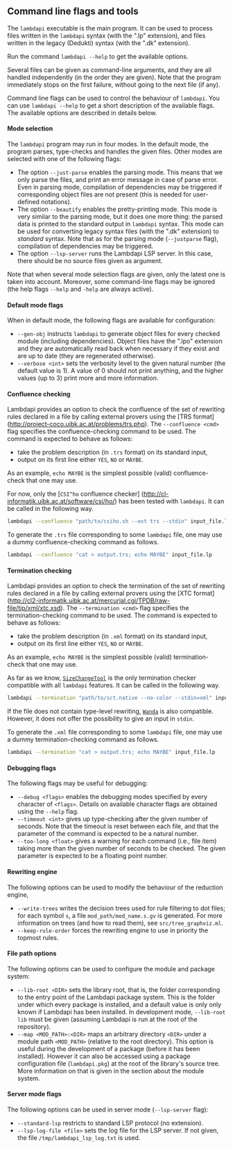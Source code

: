 Command line flags and tools
----------------------------

The `lambdapi` executable is the main program. It can be used to process files
written in the `lambdapi` syntax (with the ".lp" extension), and files written
in the legacy (Dedukti) syntax (with the ".dk" extension).

Run the command `lambdapi --help` to get the available options.

Several files can be given as command-line arguments, and they are all handled
independently (in the order they are given). Note that the program immediately
stops on the first failure, without going to the next file (if any).

Command line flags can be used to control the behaviour of `lambdapi`. You can
use `lambdapi --help` to get a short description of the available  flags.  The
available options are described in details below.

#### Mode selection

The `lambdapi` program may run in four modes. In the default mode, the program
parses, type-checks and handles the given files. Other modes are selected with
one of the following flags:
 - The option `--just-parse` enables the parsing mode. This means that we only
   parse the files, and print an error message in case of parse error. Even in
   parsing mode, compilation of dependencies may be triggered if corresponding
   object files are not present (this is needed for user-defined notations).
 - The option `--beautify` enables the pretty-printing mode. This mode is very
   similar to the parsing mode, but it does one more thing: the parsed data is
   printed to the standard output in `lambdapi` syntax.  This mode can be used
   for converting legacy syntax files (with the ".dk" extension) to *standard*
   syntax. Note that as for the parsing mode (`--justparse` flag), compilation
   of dependencies may be triggered.
 - The option `--lsp-server` runs the Lambdapi LSP server. In this case, there
   should be no source files given as argument.

Note that when several mode selection flags are given,  only the latest one is
taken into account. Moreover, some command-line flags may be ignored (the help
flags `--help` and `-help` are always active).

#### Default mode flags

When in default mode, the following flags are available for configuration:
 - `--gen-obj` instructs `lambdapi` to generate object files for every checked
   module (including dependencies). Object files have the ".lpo" extension and
   they are automatically read back when necessary if they exist and are up to
   date (they are regenerated otherwise).
 - `--verbose <int>` sets the verbosity level to the given natural number (the
   default value is 1). A value of 0 should not print anything, and the higher
   values (up to 3) print more and more information.

#### Confluence checking

Lambdapi provides an option to check the confluence of the set of rewriting
rules declared in a file by calling external provers using the [TRS format]
(http://project-coco.uibk.ac.at/problems/trs.php).
The `--confluence <cmd>` flag specifies the confluence-checking command to  be
used. The command is expected to behave as follows:
 - take the problem description (in `.trs` format) on its standard input,
 - output on its first line either `YES`, `NO` or `MAYBE`.

As an example,  `echo MAYBE` is the simplest possible (valid) confluence-check
that one may use.

For now, only the [`CSI^ho` confluence checker]
(http://cl-informatik.uibk.ac.at/software/csi/ho/) has been tested with
`lambdapi`.
It can be called in the following way.
```bash
lambdapi --confluence "path/to/csiho.sh --ext trs --stdin" input_file.lp
```

To generate the `.trs` file corresponding to some `lambdapi` file, one may use
a dummy confluence-checking command as follows.
```bash
lambdapi --confluence "cat > output.trs; echo MAYBE" input_file.lp
```

#### Termination checking

Lambdapi provides an option to check the termination of the set of rewriting
rules declared in a file by calling external provers using the [XTC format]
(http://cl2-informatik.uibk.ac.at/mercurial.cgi/TPDB/raw-file/tip/xml/xtc.xsd).
The `--termination <cmd>` flag specifies the termination-checking command to
be used. The command is expected to behave as follows:
 - take the problem description (in `.xml` format) on its standard input,
 - output on its first line either `YES`, `NO` or `MAYBE`.

As an example,  `echo MAYBE` is the simplest possible (valid)
termination-check that one may use.

As far as we know,
[`SizeChangeTool`](https://github.com/Deducteam/SizeChangeTool) is the
only termination checker compatible with all `lambdapi` features.
It can be called in the following way.
```bash
lambdapi --termination "path/to/sct.native --no-color --stdin=xml" input_file.lp
```

If the file does not contain type-level rewriting,
[`Wanda`](http://wandahot.sourceforge.net/) is also compatible.
However, it does not offer the possibility to give an input in `stdin`.

To generate the `.xml` file corresponding to some `lambdapi` file, one may use
a dummy termination-checking command as follows.
```bash
lambdapi --termination "cat > output.trs; echo MAYBE" input_file.lp
```

#### Debugging flags

The following flags may be useful for debugging:
 - `--debug <flags>` enables the debugging modes specified by every character of
   `<flags>`. Details on available character flags are obtained using
   the `--help` flag.
 - `--timeout <int>` gives up type-checking after the given number of seconds.
   Note that the timeout is reset between each file, and that the parameter of
   the command is expected to be a natural number.
 - `--too-long <float>` gives a warning for each command (i.e., file item) taking
   more than the given number of seconds to be checked. The given parameter is
   expected to be a floating point number.

#### Rewriting engine

The following options can be used to modify the behaviour of the
reduction engine,
 - `--write-trees` writes the decision trees used for rule filtering
   to dot files; for each symbol `s`, a file `mod_path/mod_name.s.gv` is
   generated. For more information on trees (and how to read them), see
   `src/tree_graphviz.ml`.
 - `--keep-rule-order` forces the rewriting engine to use in priority
   the topmost rules.

#### File path options

The following options can be used to configure the module and package system:
 - `--lib-root <DIR>` sets the library root, that is, the folder corresponding
   to the entry point of the Lambdapi package system. This is the folder under
   which every package is installed, and a default value is only only known if
   Lambdapi has been installed. In development mode,  `--lib-root lib` must be
   given (assuming Lambdapi is run at the root of the repository).
 - `--map <MOD_PATH>:<DIR>` maps an arbitrary directory `<DIR>` under a module
   path `<MOD_PATH>` (relative to the root directory).  This  option is useful
   during the development of a package (before it has been installed). However
   it can also be accessed using a package configuration file (`lambdapi.pkg`)
   at the root of the library's source tree. More information on that is given
   in the section about the module system.

#### Server mode flags

The following options can be used in server mode (`--lsp-server` flag):
 - `--standard-lsp` restricts to standard LSP protocol (no extension).
 - `--lsp-log-file <file>` sets the log file for the LSP server. If not given,
   the file `/tmp/lambdapi_lsp_log.txt` is used.
